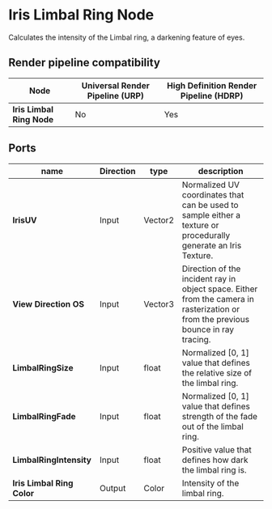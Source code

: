 # Iris Limbal Ring Node

Calculates the intensity of the Limbal ring, a darkening feature of eyes.

## Render pipeline compatibility

| **Node**                  | **Universal Render Pipeline (URP)** | **High Definition Render Pipeline (HDRP)** |
| ------------------------- | ----------------------------------- | ------------------------------------------ |
| **Iris Limbal Ring Node** | No                                  | Yes                                        |

## Ports

| name                       | **Direction** | type    | description                                                  |
| -------------------------- | ------------- | ------- | ------------------------------------------------------------ |
| **IrisUV**                 | Input         | Vector2 | Normalized UV coordinates that can be used to sample either a texture or procedurally generate an Iris Texture. |
| **View Direction OS**      | Input         | Vector3 | Direction of the incident ray in object space. Either from the camera in rasterization or from the previous bounce in ray tracing. |
| **LimbalRingSize**         | Input         | float   | Normalized [0, 1] value that defines the relative size of the limbal ring. |
| **LimbalRingFade**         | Input         | float   | Normalized [0, 1] value that defines strength of the fade out of the limbal ring. |
| **LimbalRingIntensity**    | Input         | float   | Positive value that defines how dark the limbal ring is.     |
| **Iris Limbal Ring Color** | Output        | Color   | Intensity of the limbal ring.                                |